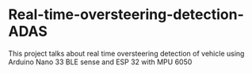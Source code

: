 # Real-time-oversteering-detection-ADAS
This project talks about real time oversteering detection of vehicle using Arduino Nano 33 BLE sense and ESP 32 with MPU 6050
